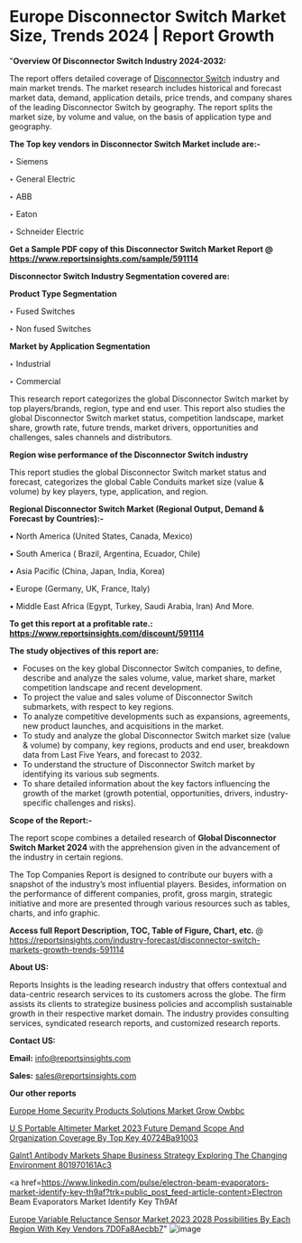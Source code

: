 # Europe Disconnector Switch Market Size, Trends 2024 | Report Growth

 "<strong>Overview Of Disconnector Switch Industry 2024-2032:</strong>

The report offers detailed coverage of <a href=https://www.reportsinsights.com/sample/591114>Disconnector Switch</a> industry and main market trends. The market research includes historical and forecast market data, demand, application details, price trends, and company shares of the leading Disconnector Switch by geography. The report splits the market size, by volume and value, on the basis of application type and geography.

<strong>The Top key vendors in Disconnector Switch Market include are:- </strong>

‣ Siemens

‣ General Electric

‣ ABB

‣ Eaton

‣ Schneider Electric

<strong>Get a Sample PDF copy of this Disconnector Switch Market Report </strong><strong>@ <a href=https://www.reportsinsights.com/sample/591114 style=color:#0000ff;>https://www.reportsinsights.com/sample/591114</a> </strong>

<strong>Disconnector Switch Industry Segmentation covered are:</strong>

<strong>Product Type Segmentation</strong>

‣    Fused Switches

‣ Non fused Switches

<strong>Market by Application Segmentation</strong>

‣   Industrial

‣ Commercial

This research report categorizes the global Disconnector Switch market by top players/brands, region, type and end user. This report also studies the global Disconnector Switch market status, competition landscape, market share, growth rate, future trends, market drivers, opportunities and challenges, sales channels and distributors.

<strong>Region wise performance of the Disconnector Switch industry</strong><strong> </strong>

This report studies the global Disconnector Switch market status and forecast, categorizes the global Cable Conduits market size (value &amp; volume) by key players, type, application, and region. 

<strong>Regional Disconnector Switch Market (Regional Output, Demand &amp; Forecast by Countries):-</strong>

• North America (United States, Canada, Mexico)

• South America ( Brazil, Argentina, Ecuador, Chile)

• Asia Pacific (China, Japan, India, Korea)

• Europe (Germany, UK, France, Italy)

• Middle East Africa (Egypt, Turkey, Saudi Arabia, Iran) And More.

<strong>To get this report at a profitable rate.: <a href=https://www.reportsinsights.com/discount/591114 style=color:#0000ff;>https://www.reportsinsights.com/discount/591114</a></strong>

<strong>The study objectives of this report are:</strong>
<ul>
  <li>Focuses on the key global Disconnector Switch companies, to define, describe and analyze the sales volume, value, market share, market competition landscape and recent development.</li>
  <li>To project the value and sales volume of Disconnector Switch submarkets, with respect to key regions.</li>
  <li>To analyze competitive developments such as expansions, agreements, new product launches, and acquisitions in the market.</li>
  <li>To study and analyze the global Disconnector Switch market size (value &amp; volume) by company, key regions, products and end user, breakdown data from Last Five Years, and forecast to 2032.</li>
  <li>To understand the structure of Disconnector Switch market by identifying its various sub segments.</li>
  <li>To share detailed information about the key factors influencing the growth of the market (growth potential, opportunities, drivers, industry-specific challenges and risks).</li>
</ul>
<strong>Scope of the Report:-</strong><strong> </strong>

The report scope combines a detailed research of <strong>Global Disconnector Switch Market 2024 </strong>with the apprehension given in the advancement of the industry in certain regions.

The Top Companies Report is designed to contribute our buyers with a snapshot of the industry’s most influential players. Besides, information on the performance of different companies, profit, gross margin, strategic initiative and more are presented through various resources such as tables, charts, and info graphic.

<strong>Access full Report Description, TOC, Table of Figure, Chart, etc. </strong>@   <a href=https://reportsinsights.com/industry-forecast/disconnector-switch-markets-growth-trends-591114 style=color:#0000ff;>https://reportsinsights.com/industry-forecast/disconnector-switch-markets-growth-trends-591114</a>

<strong>About US:</strong>

Reports Insights is the leading research industry that offers contextual and data-centric research services to its customers across the globe. The firm assists its clients to strategize business policies and accomplish sustainable growth in their respective market domain. The industry provides consulting services, syndicated research reports, and customized research reports.

<strong>Contact US:</strong>

<p class=""""><b>Email:</b> <a href=mailto:info@reportsinsights.com>info@reportsinsights.com</a></p>
<p class=""""><b>Sales:</b> <a href=mailto:sales@reportsinsights.com>sales@reportsinsights.com</a></p>

<strong>Our other reports</strong>

<a href=https://www.linkedin.com/pulse/europe-home-security-products-solutions-market-grow-owbbc/>Europe Home Security Products Solutions Market Grow Owbbc</a>

<a href=https://medium.com/@aaradhyashinde84758/u-s-portable-altimeter-market-2023-future-demand-scope-and-organization-coverage-by-top-key-40724ba91003>U S Portable Altimeter Market 2023 Future Demand Scope And Organization Coverage By Top Key 40724Ba91003</a>

<a href=https://medium.com/@anuragakarte041/galnt1-antibody-markets-shape-business-strategy-exploring-the-changing-environment-801970161ac3>Galnt1 Antibody Markets Shape Business Strategy Exploring The Changing Environment 801970161Ac3</a>

<a href=https://www.linkedin.com/pulse/electron-beam-evaporators-market-identify-key-th9af?trk=public_post_feed-article-content>Electron Beam Evaporators Market Identify Key Th9Af</a>

<a href=https://medium.com/@nadeemkazi654/europe-variable-reluctance-sensor-market-2023-2028-possibilities-by-each-region-with-key-vendors-7d0fa8aecbb7>Europe Variable Reluctance Sensor Market 2023 2028 Possibilities By Each Region With Key Vendors 7D0Fa8Aecbb7</a>"
![image](https://github.com/daminid12/RImarketresearch/assets/158430485/0bcfa81b-977c-4c14-8625-c0b8accba94a)
